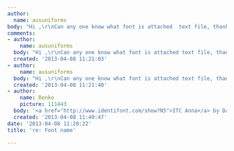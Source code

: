 ```yaml
---
author:
  name: ausuniforms
body: "Hi ,\r\nCan any one know what font is attached  text file, thanks"
comments:
- author:
    name: ausuniforms
  body: "Hi ,\r\nCan any one know what font is attached text file, thanks"
  created: '2013-04-08 11:21:03'
- author:
    name: ausuniforms
  body: "Hi ,\r\nCan any one know what font is attached text file, thanks[img:sites/default/files/old-images/Graphic22_5174.JPG]"
  created: '2013-04-08 11:21:40'
- author:
    name: Renko
    picture: 111443
  body: '<a href="http://www.identifont.com/show?N5">ITC Anna</a> by Daniel Pelavin. '
  created: '2013-04-08 11:49:47'
date: '2013-04-08 11:20:22'
title: 're: Font name'

---
```

